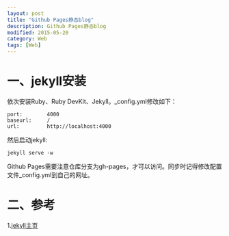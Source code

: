 ```yaml
---
layout: post
title: "Github Pages静态blog"
description: Github Pages静态blog
modified: 2015-05-20
category: Web
tags: [Web]
---
```


# 一、jekyll安装

依次安装Ruby、Ruby DevKit、Jekyll。_config.yml修改如下：

	port:        4000
	baseurl:     /
	url:         http://localhost:4000

然后启动jekyll:

	jekyll serve -w

Github Pages需要注意仓库分支为gh-pages，才可以访问。同步时记得修改配置文件_config.yml到自己的网址。

# 二、参考

1.[jekyll主页](http://jekyll.bootcss.com/)